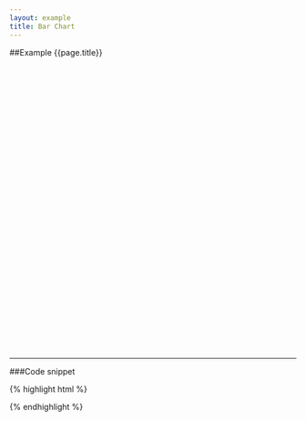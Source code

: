 ```yaml
---
layout: example
title: Bar Chart
---
```


##Example {{page.title}}

<div id='placeholder' class='example-placeholder' style="width: 720px; height: 500px; padding-top: 0px;"></div>

---

###Code snippet

{% highlight html %}
<div id='placeholder' width="600px" height="400px"></div>
<script>
Vizabi('BarChart', document.getElementById('placeholder'), {
    state: {
        time: {
            value: '1950'
        },
        marker: {
            axis_y: {
                use: 'indicator',
                which: 'gdp_pc',
                min: 0,
                max: 70000,
                scaleType: 'linear'
            },
            axis_x: {
                use: 'property',
                which: 'geo.name'
            },
            color: {
                use: 'property',
                which: 'geo.name'
            }
        },
        entities: {
            show: {
                geo: [
                    'swe',
                    'usa',
                    'nor',
                    'can'
                ]
            }
        }
    },
    data: {
        reader: 'csv',
        path: '/path/to/your/file.csv'
    }
});
</script>
{% endhighlight %}

<script defer>
Vizabi('BarChart', document.getElementById('placeholder'), {
    state: {
        time: {
            value: '2000'
        },
        marker: {
            axis_y: {
                use: 'indicator',
                which: 'life_expectancy',
                min: 75,
                max: 83,
                scaleType: 'linear'
            },
            axis_x: {
                use: 'property',
                which: 'geo.name'
            },
            color: {
                use: 'property',
                which: 'geo.name'
            }
        },
        entities: {
            show: {
                geo: [
                    'swe',
                    'usa',
                    'nor',
                    'can'
                ]
            }
        }
    },
    data: {
        reader: 'csv',
        path: '/preview/data/waffles/basic-indicators.csv'
    }
});
</script>
